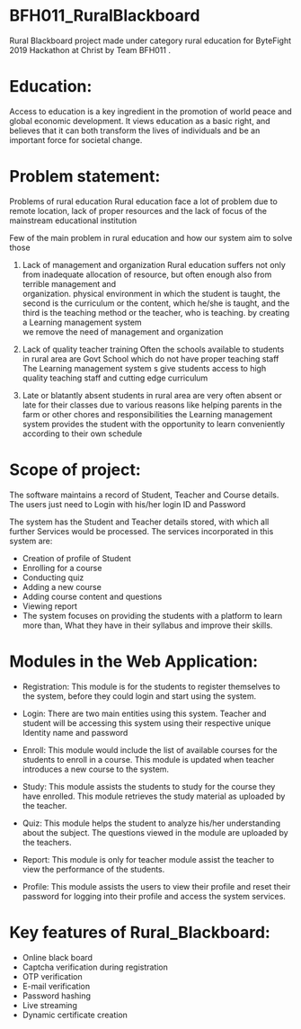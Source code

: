 # BFH011_RuralBlackboard
Rural Blackboard project made under category rural education for ByteFight 2019 Hackathon at Christ by Team BFH011 .

# Education: 

Access to education is a key ingredient in the promotion of world peace and global economic development. It views education as a basic right, and believes that it can both transform the lives of individuals and be an important force for societal change. 

# Problem statement:
Problems of rural education
Rural education face a lot of problem due to remote location, lack of proper resources and the lack of focus of the mainstream educational institution 

Few of the main problem in rural education and  how our system aim to solve those 

1.  Lack of management and organization
     Rural education suffers not only from inadequate allocation of resource, but often enough also from terrible management and      
     organization. physical environment in which the student is taught, the second is the curriculum or the content, which he/she 
     is taught, and the third is the teaching method or the teacher, who is teaching. by creating a Learning management system  
     we remove the need of management and organization 

2.   Lack of quality teacher training
     Often the schools available to students in rural area are Govt School which do not have proper teaching staff 
     The Learning management system s give students access to high quality teaching staff and cutting edge curriculum

3.   Late or blatantly absent
     students in rural area are very often absent or late for their classes due to various reasons like helping  parents in the
     farm or other chores and responsibilities the Learning management system provides  the student with the opportunity to learn
     conveniently according to their own schedule 


# Scope of project:

The software maintains a record of Student, Teacher and Course details. The users just need to
Login with his/her login ID and Password

 The system has the Student and Teacher details stored, with which all further Services would be processed.
 The services incorporated in this system are:
- Creation of profile of Student
- Enrolling for a course
- Conducting quiz
- Adding a new course
- Adding course content and questions
- Viewing report
- The system focuses on providing the students with a platform to learn more than, What they have in their syllabus and improve their skills.

# Modules in the Web Application:
- Registration: This module is for the students to register themselves to the system, before they could login and start using the system.
- Login: There are two main entities using this system. Teacher and student will be accessing this system using their respective unique Identity name and password
- Enroll: This module would include the list of available courses for the students to enroll in a course. This module is updated when teacher introduces a new course to the system.
- Study: This module assists the students to study for the course they have enrolled. This module retrieves the study material as uploaded by the teacher.
- Quiz: This module helps the student to analyze his/her understanding about the subject. The questions viewed in the module are uploaded by the teachers.

- Report: This module is only for teacher module assist the teacher to view the performance of the students.
- Profile: This module assists the users to view their profile and reset their password for logging into their profile and access the system services.

 # Key features of Rural_Blackboard:
 - Online black board
 - Captcha verification during registration
 - OTP verification 
 - E-mail verification
 - Password hashing 
 - Live streaming 
 - Dynamic certificate creation 
  

